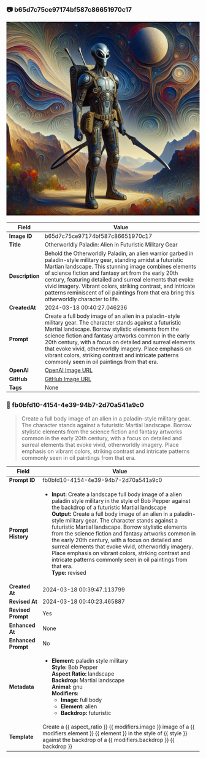 

### 📷 b65d7c75ce97174bf587c86651970c17 

![data.id](./b65d7c75ce97174bf587c86651970c17.jpg)

| Field          | Value                                                                                                                     |
|----------------|---------------------------------------------------------------------------------------------------------------------------|
| **Image ID**             | b65d7c75ce97174bf587c86651970c17                                                                                                             |
| **Title**           | Otherworldly Paladin: Alien in Futuristic Military Gear                                                                                                       |
| **Description**           | Behold the Otherworldly Paladin, an alien warrior garbed in paladin-style military gear, standing amidst a futuristic Martian landscape. This stunning image combines elements of science fiction and fantasy art from the early 20th century, featuring detailed and surreal elements that evoke vivid imagery. Vibrant colors, striking contrast, and intricate patterns reminiscent of oil paintings from that era bring this otherworldly character to life.                                                                                                       |
| **CreatedAt**        | 2024-03-18 00:40:27.046236                                                                                                        |
| **Prompt**         | Create a full body image of an alien in a paladin-style military gear. The character stands against a futuristic Martial landscape. Borrow stylistic elements from the science fiction and fantasy artworks common in the early 20th century, with a focus on detailed and surreal elements that evoke vivid, otherworldly imagery. Place emphasis on vibrant colors, striking contrast and intricate patterns commonly seen in oil paintings from that era.                                                                                                         |                                                                                          |
| **OpenAI**         | [OpenAI Image URL](https://oaidalleapiprodscus.blob.core.windows.net/private/org-TZj0gKpq3CiXdXNznVOkBYav/user-t5KW5S6yYiCS0u4yDWasqnEP/img-uKxi8CVdpaFRpbXwbdOJ3dZ4.png?st=2024-03-17T23%3A40%3A21Z&se=2024-03-18T01%3A40%3A21Z&sp=r&sv=2021-08-06&sr=b&rscd=inline&rsct=image/png&skoid=6aaadede-4fb3-4698-a8f6-684d7786b067&sktid=a48cca56-e6da-484e-a814-9c849652bcb3&skt=2024-03-17T22%3A49%3A12Z&ske=2024-03-18T22%3A49%3A12Z&sks=b&skv=2021-08-06&sig=Gdh1UeakVuBrxU5rirBiZrNluxtOabz49Ghx%2B36uMF8%3D)                                                                                |
| **GitHub**         | [GitHub Image URL](https://github.com/Caneta-Silva/cyber-tomorrow/blob/main/images/b65d7c75ce97174bf587c86651970c17/b65d7c75ce97174bf587c86651970c17.jpg)                                                                                |
| **Tags**       | None                                                                                                                   |

### 📜 fb0bfd10-4154-4e39-94b7-2d70a541a9c0

> Create a full body image of an alien in a paladin-style military gear. The character stands against a futuristic Martial landscape. Borrow stylistic elements from the science fiction and fantasy artworks common in the early 20th century, with a focus on detailed and surreal elements that evoke vivid, otherworldly imagery. Place emphasis on vibrant colors, striking contrast and intricate patterns commonly seen in oil paintings from that era.

| Field          | Value                                                                                                                                                                      |
|----------------|----------------------------------------------------------------------------------------------------------------------------------------------------------------------------|
| **Prompt ID**  | fb0bfd10-4154-4e39-94b7-2d70a541a9c0                                                                                                                                                            |
| **Prompt History** | <ul><li>**Input:** Create a landscape full body image of a alien paladin style military in the style of Bob Pepper against the backdrop of a futuristic Martial landscape <br> **Output:** Create a full body image of an alien in a paladin-style military gear. The character stands against a futuristic Martial landscape. Borrow stylistic elements from the science fiction and fantasy artworks common in the early 20th century, with a focus on detailed and surreal elements that evoke vivid, otherworldly imagery. Place emphasis on vibrant colors, striking contrast and intricate patterns commonly seen in oil paintings from that era. <br> **Type:** revised</li></ul> |
| **Created At** | 2024-03-18 00:39:47.113799                                                                                                                                                   |
| **Revised At** | 2024-03-18 00:40:23.465887                                                                                                                                                   |
| **Revised Prompt** | Yes                                                                                                                                                                      |
| **Enhanced At** | None                                                                                                                                                  |
| **Enhanced Prompt** | No                                                                                                                                                                    |
| **Metadata**   | <ul><li>**Element:** paladin style military <br> **Style:** Bob Pepper <br> **Aspect Ratio:** landscape <br> **Backdrop:** Martial landscape <br> **Animal:** gnu <br> **Modifiers:**<ul><li>**Image:** full body</li><li>**Element:** alien</li><li>**Backdrop:** futuristic</li></ul></li></ul> |
| **Template**   | Create a {{ aspect_ratio }} {{ modifiers.image }} image of a {{ modifiers.element }} {{ element }} in the style of {{ style }} against the backdrop of a {{ modifiers.backdrop }} {{ backdrop }}                                                                                                                                           |


